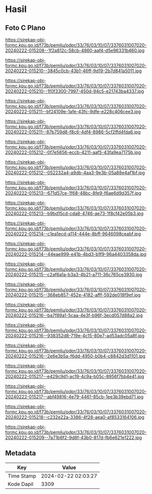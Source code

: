 # Hasil

## Foto C Plano

https://sirekap-obj-formc.kpu.go.id/f73b/pemilu/pdpr/33/76/03/10/07/3376031007020-20240222-015208--1f2a812c-58cb-4860-aaf4-d5e96331b460.jpg

https://sirekap-obj-formc.kpu.go.id/f73b/pemilu/pdpr/33/76/03/10/07/3376031007020-20240222-015210--3845c0cb-43b1-46ff-9d19-2b7d841a5011.jpg

https://sirekap-obj-formc.kpu.go.id/f73b/pemilu/pdpr/33/76/03/10/07/3376031007020-20240222-015210--1f0f3300-7997-450d-94c5-e21743ba4337.jpg

https://sirekap-obj-formc.kpu.go.id/f73b/pemilu/pdpr/33/76/03/10/07/3376031007020-20240222-015211--bf24109e-1afe-43fc-9dfe-e228c406cee3.jpg

https://sirekap-obj-formc.kpu.go.id/f73b/pemilu/pdpr/33/76/03/10/07/3376031007020-20240222-015211--87b759d8-f8c6-4df4-8986-5cf2ffd4fda6.jpg

https://sirekap-obj-formc.kpu.go.id/f73b/pemilu/pdpr/33/76/03/10/07/3376031007020-20240222-015212--0f7e5656-eccb-4211-aaf5-43fa9ea7175b.jpg

https://sirekap-obj-formc.kpu.go.id/f73b/pemilu/pdpr/33/76/03/10/07/3376031007020-20240222-015212--052232a4-a9db-4aa3-9e3b-05a88e4af1bf.jpg

https://sirekap-obj-formc.kpu.go.id/f73b/pemilu/pdpr/33/76/03/10/07/3376031007020-20240222-015213--671d57ce-1f68-48bc-8fe9-f6ae6d9d357f.jpg

https://sirekap-obj-formc.kpu.go.id/f73b/pemilu/pdpr/33/76/03/10/07/3376031007020-20240222-015213--b9bd15cd-cda8-4746-ae73-1f8cf42e05b3.jpg

https://sirekap-obj-formc.kpu.go.id/f73b/pemilu/pdpr/33/76/03/10/07/3376031007020-20240222-015214--c1ea1ecd-a114-444e-8bff-9646098ceabf.jpg

https://sirekap-obj-formc.kpu.go.id/f73b/pemilu/pdpr/33/76/03/10/07/3376031007020-20240222-015214--44eae999-e41b-4bd3-b1f9-96a4403358da.jpg

https://sirekap-obj-formc.kpu.go.id/f73b/pemilu/pdpr/33/76/03/10/07/3376031007020-20240222-015215--c2af6a1a-b3a3-4b21-a711-36c765ce3930.jpg

https://sirekap-obj-formc.kpu.go.id/f73b/pemilu/pdpr/33/76/03/10/07/3376031007020-20240222-015215--368eb857-452e-4182-afff-592de018f9ef.jpg

https://sirekap-obj-formc.kpu.go.id/f73b/pemilu/pdpr/33/76/03/10/07/3376031007020-20240222-015216--ba7f89a1-5caa-4e3f-b96f-3ecd057d88a2.jpg

https://sirekap-obj-formc.kpu.go.id/f73b/pemilu/pdpr/33/76/03/10/07/3376031007020-20240222-015216--938352d8-719e-4c15-80e7-ad53adc05a8f.jpg

https://sirekap-obj-formc.kpu.go.id/f73b/pemilu/pdpr/33/76/03/10/07/3376031007020-20240222-015216--2e6e3b5a-f6dd-4950-b0b4-c8842d3d1101.jpg

https://sirekap-obj-formc.kpu.go.id/f73b/pemilu/pdpr/33/76/03/10/07/3376031007020-20240222-015217--e429c9d1-ac19-4c9a-b05c-8956f7bb4e41.jpg

https://sirekap-obj-formc.kpu.go.id/f73b/pemilu/pdpr/33/76/03/10/07/3376031007020-20240222-015217--abf49816-4e79-4461-85cb-1ee3b39ebd71.jpg

https://sirekap-obj-formc.kpu.go.id/f73b/pemilu/pdpr/33/76/03/10/07/3376031007020-20240222-015218--c232e22a-3386-4f28-aea0-af8533164106.jpg

https://sirekap-obj-formc.kpu.go.id/f73b/pemilu/pdpr/33/76/03/10/07/3376031007020-20240222-015209--7a71b6f2-9d8f-43b0-817d-fb6e621e1222.jpg


## Metadata

| Key        | Value               |
| ---------- | ------------------- |
| Time Stamp | 2024-02-22 02:03:27 |
| Kode Dapil | 3309                |



